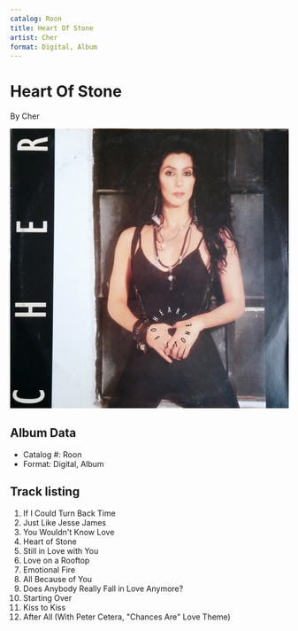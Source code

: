 ```yaml
---
catalog: Roon
title: Heart Of Stone
artist: Cher
format: Digital, Album
---
```


# Heart Of Stone

By Cher

![](../../assets/albumcovers/Cher-Heart_Of_Stone.png)

## Album Data

- Catalog #: Roon
- Format: Digital, Album


## Track listing


1. If I Could Turn Back Time
2. Just Like Jesse James
3. You Wouldn't Know Love
4. Heart of Stone
5. Still in Love with You
6. Love on a Rooftop
7. Emotional Fire
8. All Because of You
9. Does Anybody Really Fall in Love Anymore?
10. Starting Over
11. Kiss to Kiss
12. After All (With Peter Cetera, "Chances Are" Love Theme)

